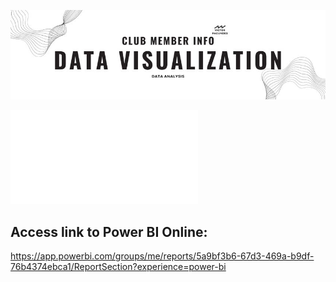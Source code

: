 ![Banner](Banner.jpg)

![PBI](<Imagem PBI.pdf>)

## Access link to Power BI Online:
https://app.powerbi.com/groups/me/reports/5a9bf3b6-67d3-469a-b9df-76b4374ebca1/ReportSection?experience=power-bi